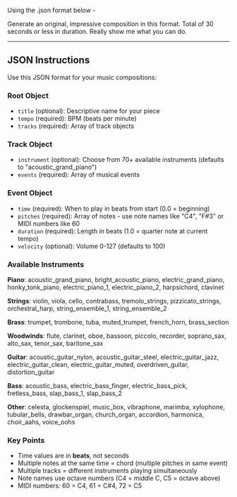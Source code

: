 Using the .json format below -

Generate an original, impressive composition in this format. Total of 30 seconds or less in duration. Really show me what you can do.




-------------------

## JSON Instructions

Use this JSON format for your music compositions:

### Root Object
- `title` (optional): Descriptive name for your piece
- `tempo` (required): BPM (beats per minute)
- `tracks` (required): Array of track objects

### Track Object
- `instrument` (optional): Choose from 70+ available instruments (defaults to "acoustic_grand_piano")
- `events` (required): Array of musical events

### Event Object
- `time` (required): When to play in beats from start (0.0 = beginning)
- `pitches` (required): Array of notes - use note names like "C4", "F#3" or MIDI numbers like 60
- `duration` (required): Length in beats (1.0 = quarter note at current tempo)
- `velocity` (optional): Volume 0-127 (defaults to 100)

### Available Instruments
**Piano**: acoustic_grand_piano, bright_acoustic_piano, electric_grand_piano, honky_tonk_piano, electric_piano_1, electric_piano_2, harpsichord, clavinet

**Strings**: violin, viola, cello, contrabass, tremolo_strings, pizzicato_strings, orchestral_harp, string_ensemble_1, string_ensemble_2

**Brass**: trumpet, trombone, tuba, muted_trumpet, french_horn, brass_section

**Woodwinds**: flute, clarinet, oboe, bassoon, piccolo, recorder, soprano_sax, alto_sax, tenor_sax, baritone_sax

**Guitar**: acoustic_guitar_nylon, acoustic_guitar_steel, electric_guitar_jazz, electric_guitar_clean, electric_guitar_muted, overdriven_guitar, distortion_guitar

**Bass**: acoustic_bass, electric_bass_finger, electric_bass_pick, fretless_bass, slap_bass_1, slap_bass_2

**Other**: celesta, glockenspiel, music_box, vibraphone, marimba, xylophone, tubular_bells, drawbar_organ, church_organ, accordion, harmonica, choir_aahs, voice_oohs

### Key Points
- Time values are in **beats**, not seconds
- Multiple notes at the same time = chord (multiple pitches in same event)
- Multiple tracks = different instruments playing simultaneously
- Note names use octave numbers (C4 = middle C, C5 = octave above)
- MIDI numbers: 60 = C4, 61 = C#4, 72 = C5

